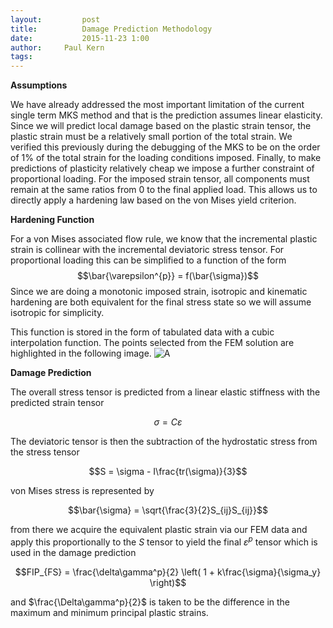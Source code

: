 ```yaml
---
layout:     	post
title:      	Damage Prediction Methodology
date:       	2015-11-23 1:00
author:     Paul Kern
tags:         
---
```

<!-- Start Writing Below in Markdown -->
**Assumptions**

We have already addressed the most important limitation of the current single term MKS method and that is the prediction assumes linear elasticity.
Since we will predict local damage based on the plastic strain tensor, the plastic strain must be a relatively small portion of the total strain. We verified this previously during the debugging of the MKS to be on the order of 1% of the total strain for the loading conditions imposed.
Finally, to make predictions of plasticity relatively cheap we impose a further constraint of proportional loading. For the imposed strain tensor, all components must remain at the same ratios from 0 to the final applied load. This allows us to directly apply a hardening law based on the von Mises yield criterion.

**Hardening Function**

For a von Mises associated flow rule, we know that the incremental plastic strain is collinear with the incremental deviatoric stress tensor.
For proportional loading this can be simplified to a function of the form
$$\bar{\varepsilon^{p}} = f(\bar{\sigma})$$
Since we are doing a monotonic imposed strain, isotropic and kinematic hardening are both equivalent for the final stress state so we will assume isotropic for simplicity.

This function is stored in the form of tabulated data with a cubic interpolation function. The points selected from the FEM solution are highlighted in the following image.
![A](/MIC-AL7075-PARTICLES/img/Paul/Yield.png)

**Damage Prediction**

The overall stress tensor is predicted from a linear elastic stiffness with the predicted strain tensor 

$$\sigma = C\varepsilon$$

The deviatoric tensor is then the subtraction of the hydrostatic stress from the stress tensor

$$S = \sigma - I\frac{tr(\sigma)}{3}$$

von Mises stress is represented by

$$\bar{\sigma} = \sqrt{\frac{3}{2}S_{ij}S_{ij}}$$

from there we acquire the equivalent plastic strain via our FEM data and apply this proportionally to the $S$ tensor to yield the final $\varepsilon^{p}$ tensor which is used in the damage prediction

$$FIP_{FS} = \frac{\delta\gamma^p}{2} \left( 1 + k\frac{\sigma}{\sigma_y} \right)$$

and $\frac{\Delta\gamma^p}{2}$ is taken to be the difference in the maximum and minimum principal plastic strains.